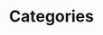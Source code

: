 ---
title: "Categories"
layout: "categories"
slug: "categories"
menu:
    main:
        weight: 2
        params: 
            icon: categories
---